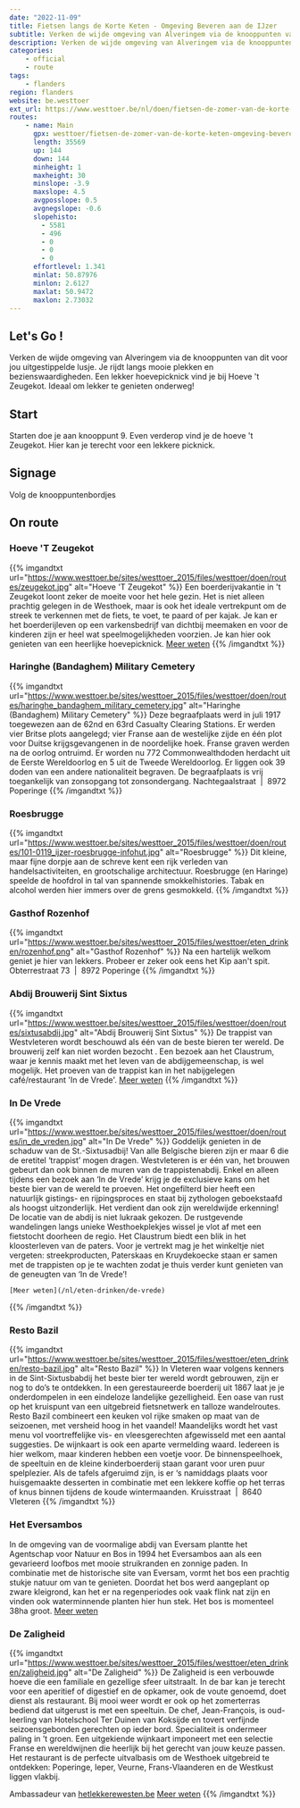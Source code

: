 ```yaml
---
date: "2022-11-09"
title: Fietsen langs de Korte Keten - Omgeving Beveren aan de IJzer
subtitle: Verken de wijde omgeving van Alveringem via de knooppunten van dit voor jou uitgestippelde lusje
description: Verken de wijde omgeving van Alveringem via de knooppunten van dit voor jou uitgestippelde lusje
categories:
    - official
    - route
tags:
    - flanders
region: flanders
website: be.westtoer
ext_url: https://www.westtoer.be/nl/doen/fietsen-de-zomer-van-de-korte-keten-omgeving-beveren-aan-de-ijzer
routes:
    - name: Main
      gpx: westtoer/fietsen-de-zomer-van-de-korte-keten-omgeving-beveren-aan-de-ijzer.gpx
      length: 35569
      up: 144
      down: 144
      minheight: 1
      maxheight: 30
      minslope: -3.9
      maxslope: 4.5
      avgposslope: 0.5
      avgnegslope: -0.6
      slopehisto:
        - 5581
        - 496
        - 0
        - 0
        - 0
      effortlevel: 1.341
      minlat: 50.87976
      minlon: 2.6127
      maxlat: 50.9472
      maxlon: 2.73032
---
```


## Let's Go ! 

Verken de wijde omgeving van Alveringem via de knooppunten van dit voor jou uitgestippelde lusje. Je rijdt langs mooie plekken en bezienswaardigheden. Een lekker hoevepicknick vind je bij Hoeve 't Zeugekot. Ideaal om lekker te genieten onderweg!

## Start

Starten doe je aan knooppunt 9. Even verderop vind je de hoeve 't Zeugekot. Hier kan je terecht voor een lekkere picknick.

## Signage

Volg de knooppuntenbordjes

## On route

### Hoeve 'T Zeugekot

{{% imgandtxt url="https://www.westtoer.be/sites/westtoer_2015/files/westtoer/doen/routes/zeugekot.jpg" alt="Hoeve 'T Zeugekot" %}}
Een boerderijvakantie in 't Zeugekot loont zeker de moeite voor het hele gezin. Het is niet alleen prachtig gelegen in de Westhoek, maar is ook het ideale vertrekpunt om de streek te verkennen met de fiets, te voet, te paard of per kajak. Je kan er het boerderijleven op een varkensbedrijf van dichtbij meemaken en voor de kinderen zijn er heel wat speelmogelijkheden voorzien.
	Je kan hier ook genieten van een heerlijke hoevepicknick.
[Meer weten](/nl/eten-drinken/t-zeugekot)
{{% /imgandtxt %}}

### Haringhe (Bandaghem) Military Cemetery

{{% imgandtxt url="https://www.westtoer.be/sites/westtoer_2015/files/westtoer/doen/routes/haringhe_bandaghem_military_cemetery.jpg" alt="Haringhe (Bandaghem) Military Cemetery" %}}
Deze begraafplaats werd in juli 1917 toegewezen aan de 62nd en 63rd Casualty Clearing Stations. Er werden vier Britse plots aangelegd; vier Franse aan de westelijke zijde en één plot voor Duitse krijgsgevangenen in de noordelijke hoek. Franse graven werden na de oorlog ontruimd. Er worden nu 772 Commonwealthdoden herdacht uit de Eerste Wereldoorlog en 5 uit de Tweede Wereldoorlog. Er liggen ook 39 doden van een andere nationaliteit begraven. De begraafplaats is vrij toegankelijk van zonsopgang tot zonsondergang.
Nachtegaalstraat  |  8972 Poperinge
{{% /imgandtxt %}}

### Roesbrugge

{{% imgandtxt url="https://www.westtoer.be/sites/westtoer_2015/files/westtoer/doen/routes/101-0119_ijzer-roesbrugge-infohut.jpg" alt="Roesbrugge" %}}
Dit kleine, maar fijne dorpje aan de schreve kent een rijk verleden van handelsactiviteiten, en grootschalige architectuur. Roesbrugge (en Haringe) speelde de hoofdrol in tal van spannende smokkelhistories. Tabak en alcohol werden hier immers over de grens gesmokkeld.
{{% /imgandtxt %}}

### Gasthof Rozenhof

{{% imgandtxt url="https://www.westtoer.be/sites/westtoer_2015/files/westtoer/eten_drinken/rozenhof.png" alt="Gasthof Rozenhof" %}}
Na een hartelijk welkom geniet je hier van lekkers. Probeer er zeker ook eens het Kip aan't spit.
Obterrestraat 73  |  8972 Poperinge
{{% /imgandtxt %}}

### Abdij Brouwerij Sint Sixtus

{{% imgandtxt url="https://www.westtoer.be/sites/westtoer_2015/files/westtoer/doen/routes/sixtusabdij.jpg" alt="Abdij Brouwerij Sint Sixtus" %}}
De trappist van Westvleteren wordt beschouwd als één van de beste bieren ter wereld. De brouwerij zelf kan niet worden bezocht . Een bezoek aan het Claustrum, waar je kennis maakt met het leven van de abdijgemeenschap, is wel mogelijk. Het proeven van de trappist kan in het nabijgelegen café/restaurant 'In de Vrede'.
[Meer weten](/nl/eten-drinken/abdij-brouwerij-sint-sixtus)
{{% /imgandtxt %}}

### In De Vrede

{{% imgandtxt url="https://www.westtoer.be/sites/westtoer_2015/files/westtoer/doen/routes/in_de_vreden.jpg" alt="In De Vrede" %}}
Goddelijk genieten in de schaduw van de St.-Sixtusadbij! Van alle Belgische bieren zijn er maar 6 die de eretitel ‘trappist’ mogen dragen. Westvleteren is er één van, het brouwen gebeurt dan ook binnen de muren van de trappistenabdij. Enkel en alleen tijdens een bezoek aan ‘In de Vrede’ krijg je de exclusieve kans om het beste bier van de wereld te proeven. Het ongefilterd bier heeft een natuurlijk gistings- en rijpingsproces en staat bij zythologen geboekstaafd als hoogst uitzonderlijk. Het verdient dan ook zijn wereldwijde erkenning! De locatie van de abdij is niet lukraak gekozen. De rustgevende wandelingen langs unieke Westhoekplekjes wissel je vlot af met een fietstocht doorheen de regio. Het Claustrum biedt een blik in het kloosterleven van de paters. Voor je vertrekt mag je het winkeltje niet vergeten: streekproducten, Paterskaas en Kruydekoecke staan er samen met de trappisten op je te wachten zodat je thuis verder kunt genieten van de geneugten van ‘In de Vrede’!
	
	[Meer weten](/nl/eten-drinken/de-vrede)
{{% /imgandtxt %}}

### Resto Bazil

{{% imgandtxt url="https://www.westtoer.be/sites/westtoer_2015/files/westtoer/eten_drinken/resto-bazil.jpg" alt="Resto Bazil" %}}
In Vleteren waar volgens kenners in de Sint-Sixtusbabdij het beste bier ter wereld wordt gebrouwen, zijn er nog to do’s te ontdekken. In een gerestaureerde boerderij uit 1867 laat je je onderdompelen in een eindeloze landelijke gezelligheid. Een oase van rust op het kruispunt van een uitgebreid fietsnetwerk en talloze wandelroutes. Resto Bazil combineert een keuken vol rijke smaken op maat van de seizoenen, met versheid hoog in het vaandel! Maandelijks wordt het vast menu vol voortreffelijke vis- en vleesgerechten afgewisseld met een aantal suggesties. De wijnkaart is ook een aparte vermelding waard. Iedereen is hier welkom, maar kinderen hebben een voetje voor. De binnenspeelhoek, de speeltuin en de kleine kinderboerderij staan garant voor uren puur spelplezier. Als de tafels afgeruimd zijn, is er ‘s namiddags plaats voor huisgemaakte desserten in combinatie met een lekkere koffie op het terras of knus binnen tijdens de koude wintermaanden.
Kruisstraat  |  8640 Vleteren
{{% /imgandtxt %}}

### Het Eversambos


In de omgeving van de voormalige abdij van Eversam plantte het Agentschap voor Natuur en Bos in 1994 het Eversambos aan als een gevarieerd loofbos met mooie struikranden en zonnige paden. In combinatie met de historische site van Eversam, vormt het bos een prachtig stukje natuur om van te genieten. Doordat het bos werd aangeplant op zware kleigrond, kan het er na regenperiodes ook vaak flink nat zijn en vinden ook waterminnende planten hier hun stek. Het bos is momenteel 38ha groot.
[Meer weten](/nl/doen/het-eversambos)
### De Zaligheid

{{% imgandtxt url="https://www.westtoer.be/sites/westtoer_2015/files/westtoer/eten_drinken/zaligheid.jpg" alt="De Zaligheid" %}}
De Zaligheid is een verbouwde hoeve die een familiale en gezellige sfeer uitstraalt. In de bar kan je terecht voor een aperitief of digestief en de opkamer, ook de voute genoemd, doet dienst als restaurant. Bij mooi weer wordt er ook op het zomerterras bediend dat uitgerust is met een speeltuin. De chef, Jean-François, is oud-leerling van Hotelschool Ter Duinen van Koksijde en tovert verfijnde seizoensgebonden gerechten op ieder bord. Specialiteit is ondermeer paling in ’t groen. Een uitgekiende wijnkaart imponeert met een selectie Franse en wereldwijnen die heerlijk bij het gerecht van jouw keuze passen. Het restaurant is de perfecte uitvalbasis om de Westhoek uitgebreid te ontdekken: Poperinge, Ieper, Veurne, Frans-Vlaanderen en de Westkust liggen vlakbij.

Ambassadeur van [hetlekkerewesten.be](http://www.hetlekkerewesten.be)
[Meer weten](/nl/eten-drinken/de-zaligheid-0)
{{% /imgandtxt %}}


